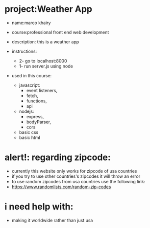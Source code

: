 # project:Weather App
* name:marco khairy

* course:professional front end web development
* description: this is a weather app
* instructions: 
    * 2- go to localhost:8000
    * 1- run server.js using node
* used in this course:
    * javascript:
      * event listeners, 
      * fetch,
      * functions,
      * api
    * nodejs: 
      * express, 
      * bodyParser,
      * cors
    * basic css
    * basic html
# alert!: regarding zipcode:
* currently this website only works for zipcode of usa countries 
* if you try to use other countries's zipcodes it will throw an error
* to use random zipcodes from usa countries use the following link:
* https://www.randomlists.com/random-zip-codes
# i need help with:
* making it worldwide rather than just usa
